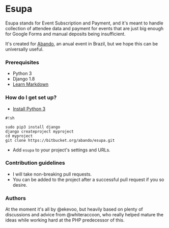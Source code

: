 # Esupa #

Esupa stands for Event Subscription and Payment, and it's meant to handle collection of attendee data and payment for events that are just big enough for Google Forms and manual deposits being insufficient.

It's created for [Abando](http://www.abando.com.br/), an anual event in Brazil, but we hope this can be universally useful.

### Prerequisites ###

* Python 3
* Django 1.8
* [Learn Markdown](https://bitbucket.org/tutorials/markdowndemo)

### How do I get set up? ###

* [Install Python 3](https://www.python.org/downloads/)
```
#!sh

sudo pip3 install django
django createproject myproject
cd myproject
git clone https://bitbucket.org/abando/esupa.git
```
* Add `esupa` to your project's settings and URLs.

### Contribution guidelines ###

* I will take non-breaking pull requests.
* You can be added to the project after a successful pull request if you so desire.

### Authors ###

At the moment it's all by @ekevoo, but heavily based on plenty of discussions and advice from @whiteraccoon, who really helped mature the ideas while working hard at the PHP predecessor of this.